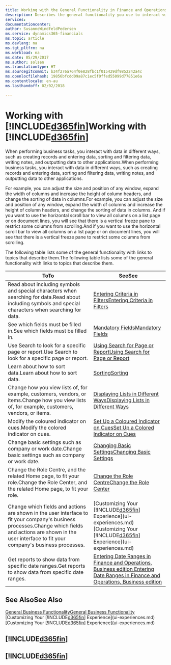 ```yaml
---
title: Working with the General Functionality in Finance and Operations, Business edition  | Microsoft Docs
description: Describes the general functionality you use to interact with data in Finance and Operations, Business edition, such as entering values, sorting data, and changing views.
services: 
documentationcenter: 
author: SusanneWindfeldPedersen
ms.service: dynamics365-financials
ms.topic: article
ms.devlang: na
ms.tgt_pltfrm: na
ms.workload: na
ms.date: 05/29/2017
ms.author: solsen
ms.translationtype: HT
ms.sourcegitcommit: b34f276a764f0e828fbc1f015429df9852242a4c
ms.openlocfilehash: 19856bfcdd09a87c1ec5f0ffed55099d77851e6a
ms.contentlocale: en-au
ms.lasthandoff: 02/02/2018

---
```

# <a name="working-with-included365finincludesd365finmdmd"></a><span data-ttu-id="176f3-103">Working with [!INCLUDE[d365fin](includes/d365fin_md.md)]</span><span class="sxs-lookup"><span data-stu-id="176f3-103">Working with [!INCLUDE[d365fin](includes/d365fin_md.md)]</span></span>
<span data-ttu-id="176f3-104">When performing business tasks, you interact with data in different ways, such as creating records and entering data, sorting and filtering data, writing notes, and outputting data to other applications.</span><span class="sxs-lookup"><span data-stu-id="176f3-104">When performing business tasks, you interact with data in different ways, such as creating records and entering data, sorting and filtering data, writing notes, and outputting data to other applications.</span></span>

<span data-ttu-id="176f3-105">For example, you can adjust the size and position of any window, expand the width of columns and increase the height of column headers, and change the sorting of data in columns.</span><span class="sxs-lookup"><span data-stu-id="176f3-105">For example, you can adjust the size and position of any window, expand the width of columns and increase the height of column headers, and change the sorting of data in columns.</span></span> <span data-ttu-id="176f3-106">And if you want to use the horizontal scroll bar to view all columns on a list page or on document lines, you will see that there is a vertical freeze pane to restrict some columns from scrolling.</span><span class="sxs-lookup"><span data-stu-id="176f3-106">And if you want to use the horizontal scroll bar to view all columns on a list page or on document lines, you will see that there is a vertical freeze pane to restrict some columns from scrolling.</span></span>

<span data-ttu-id="176f3-107">The following table lists some of the general functionality with links to topics that describe them.</span><span class="sxs-lookup"><span data-stu-id="176f3-107">The following table lists some of the general functionality with links to topics that describe them.</span></span>

| <span data-ttu-id="176f3-108">To</span><span class="sxs-lookup"><span data-stu-id="176f3-108">To</span></span> | <span data-ttu-id="176f3-109">See</span><span class="sxs-lookup"><span data-stu-id="176f3-109">See</span></span> |
| --- | --- |
| <span data-ttu-id="176f3-110">Read about including symbols and special characters when searching for data.</span><span class="sxs-lookup"><span data-stu-id="176f3-110">Read about including symbols and special characters when searching for data.</span></span> |[<span data-ttu-id="176f3-111">Entering Criteria in Filters</span><span class="sxs-lookup"><span data-stu-id="176f3-111">Entering Criteria in Filters</span></span>](ui-enter-criteria-filters.md) |
| <span data-ttu-id="176f3-112">See which fields must be filled in.</span><span class="sxs-lookup"><span data-stu-id="176f3-112">See which fields must be filled in.</span></span> |[<span data-ttu-id="176f3-113">Mandatory Fields</span><span class="sxs-lookup"><span data-stu-id="176f3-113">Mandatory Fields</span></span>](ui-mandatory-fields.md) |
| <span data-ttu-id="176f3-114">Use Search to look for a specific page or report.</span><span class="sxs-lookup"><span data-stu-id="176f3-114">Use Search to look for a specific page or report.</span></span> |[<span data-ttu-id="176f3-115">Using Search for Page or Report</span><span class="sxs-lookup"><span data-stu-id="176f3-115">Using Search for Page or Report</span></span>](ui-search.md) |
| <span data-ttu-id="176f3-116">Learn about how to sort data.</span><span class="sxs-lookup"><span data-stu-id="176f3-116">Learn about how to sort data.</span></span> |[<span data-ttu-id="176f3-117">Sorting</span><span class="sxs-lookup"><span data-stu-id="176f3-117">Sorting</span></span>](ui-sorting.md) |
| <span data-ttu-id="176f3-118">Change how you view lists of, for example, customers, vendors, or items.</span><span class="sxs-lookup"><span data-stu-id="176f3-118">Change how you view lists of, for example, customers, vendors, or items.</span></span> |[<span data-ttu-id="176f3-119">Displaying Lists in Different Ways</span><span class="sxs-lookup"><span data-stu-id="176f3-119">Displaying Lists in Different Ways</span></span>](across-display-lists-different-views.md) |
| <span data-ttu-id="176f3-120">Modify the coloured indicator on cues.</span><span class="sxs-lookup"><span data-stu-id="176f3-120">Modify the colored indicator on cues.</span></span> |[<span data-ttu-id="176f3-121">Set Up a Coloured Indicator on Cues</span><span class="sxs-lookup"><span data-stu-id="176f3-121">Set Up a Colored Indicator on Cues</span></span>](ui-how-setup-colored-indicator-cues.md) |
| <span data-ttu-id="176f3-122">Change basic settings such as company or work date.</span><span class="sxs-lookup"><span data-stu-id="176f3-122">Change basic settings such as company or work date.</span></span> |[<span data-ttu-id="176f3-123">Changing Basic Settings</span><span class="sxs-lookup"><span data-stu-id="176f3-123">Changing Basic Settings</span></span>](ui-change-basic-settings.md) |
| <span data-ttu-id="176f3-124">Change the Role Centre, and the related Home page, to fit your role.</span><span class="sxs-lookup"><span data-stu-id="176f3-124">Change the Role Center, and the related Home page, to fit your role.</span></span> |[<span data-ttu-id="176f3-125">Change the Role Centre</span><span class="sxs-lookup"><span data-stu-id="176f3-125">Change the Role Center</span></span>](change-role.md) |
| <span data-ttu-id="176f3-126">Change which fields and actions are shown in the user interface to fit your company's business processes.</span><span class="sxs-lookup"><span data-stu-id="176f3-126">Change which fields and actions are shown in the user interface to fit your company's business processes.</span></span> |<span data-ttu-id="176f3-127">[Customizing Your [!INCLUDE[d365fin](includes/d365fin_md.md)] Experience](ui-experiences.md)</span><span class="sxs-lookup"><span data-stu-id="176f3-127">[Customizing Your [!INCLUDE[d365fin](includes/d365fin_md.md)] Experience](ui-experiences.md)</span></span> |
| <span data-ttu-id="176f3-128">Get reports to show data from specific date ranges.</span><span class="sxs-lookup"><span data-stu-id="176f3-128">Get reports to show data from specific date ranges.</span></span> |[<span data-ttu-id="176f3-129">Entering Date Ranges in Finance and Operations, Business edition </span><span class="sxs-lookup"><span data-stu-id="176f3-129">Entering Date Ranges in Finance and Operations, Business edition </span></span>](ui-enter-date-ranges.md) |

## <a name="see-also"></a><span data-ttu-id="176f3-130">See Also</span><span class="sxs-lookup"><span data-stu-id="176f3-130">See Also</span></span>
[<span data-ttu-id="176f3-131">General Business Functionality</span><span class="sxs-lookup"><span data-stu-id="176f3-131">General Business Functionality</span></span>](ui-across-business-areas.md)  
<span data-ttu-id="176f3-132">[Customizing Your [!INCLUDE[d365fin](includes/d365fin_md.md)] Experience](ui-experiences.md)</span><span class="sxs-lookup"><span data-stu-id="176f3-132">[Customizing Your [!INCLUDE[d365fin](includes/d365fin_md.md)] Experience](ui-experiences.md)</span></span>  

## [!INCLUDE[d365fin](includes/free_trial_md.md)]  
## [!INCLUDE[d365fin](includes/training_link_md.md)]

